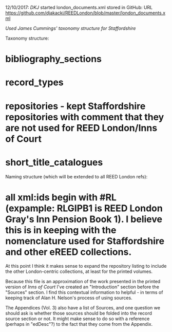 12/10/2017: *DKJ* 
started london_documents.xml stored in GitHub: 
URL https://github.com/djakacki/REEDLondon/blob/master/london_documents.xml

*Used James Cummings' taxonomy structure for Staffordshire*

Taxonomy structure:
# bibliography_sections
# record_types
# repositories - kept Staffordshire repositories with comment that they are not used for REED London/Inns of Court
# short_title_catalogues

Naming structure (which will be extended to all REED London refs):
# all xml:ids begin with #RL (expample: RLGIPB1 is REED London Gray's Inn Pension Book 1). I believe this is in keeping with the nomenclature used for Staffordshire and other eREED collections.

At this point I think it makes sense to expand the repository listing to include the other London-centric collections, at least for the printed volumes.

Because this file is an approximation of the work presented in the printed version of *Inns of Court* I've created an "Introduction" section before the "Sources" section. I find this contextual information to helpful - in terms of keeping track of Alan H. Nelson's process of using sources.

The Appendices (Vol. 3) also have a list of Sources, and one question we should ask is whether those sources should be folded into the record source section or not. It might make sense to do so with a reference (perhaps in "edDesc"?) to the fact that they come from the Appendix.


